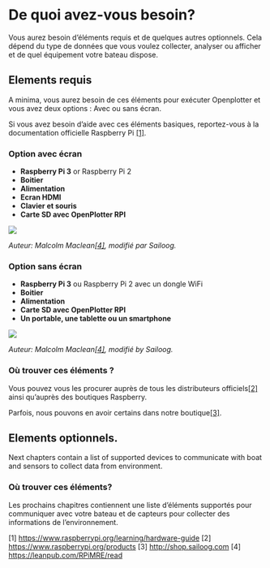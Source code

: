 # De quoi avez-vous besoin?

Vous aurez besoin d’éléments requis et de quelques autres optionnels. Cela dépend du type de données que vous voulez collecter, analyser ou afficher et de quel équipement votre bateau dispose.

## Elements requis

A minima, vous aurez besoin de ces éléments pour exécuter Openplotter et vous avez deux options : Avec ou sans écran.

Si vous avez besoin d’aide avec ces éléments basiques, reportez-vous à la documentation officielle Raspberry Pi
[[1]](https://www.raspberrypi.org/learning/hardware-guide/).

### Option avec écran

* **Raspberry Pi 3** or Raspberry Pi 2
* **Boitier**
* **Alimentation**
* **Ecran HDMI**
* **Clavier et souris**
* **Carte SD avec OpenPlotter RPI**

![](../en/start.png)

_Auteur: Malcolm Maclean[[4]](https://leanpub.com/RPiMRE/read), modifié par Sailoog._

### Option sans écran

* **Raspberry Pi 3** ou Raspberry Pi 2 avec un dongle WiFi
* **Boitier**
* **Alimentation**
* **Carte SD avec OpenPlotter RPI** 
* **Un portable, une tablette ou un smartphone**

![](../en/start2.png)

_Auteur: Malcolm Maclean[[4]](https://leanpub.com/RPiMRE/read), modifié by Sailoog._

### Où trouver ces éléments ?

Vous pouvez vous les procurer auprès de tous les distributeurs officiels[[2]](https://www.raspberrypi.org/products) ainsi qu’auprès des boutiques Raspberry.

Parfois, nous pouvons en avoir certains dans notre boutique[[3]](http://shop.sailoog.com).

## Elements optionnels.

Next chapters contain a list of supported devices to communicate with boat and sensors to collect data from environment.

### Où trouver ces éléments?

Les prochains chapitres contiennent une liste d’éléments supportés pour communiquer avec votre bateau et de capteurs pour collecter des informations de l’environnement.

[1] https://www.raspberrypi.org/learning/hardware-guide [2] https://www.raspberrypi.org/products [3] http://shop.sailoog.com [4] https://leanpub.com/RPiMRE/read
